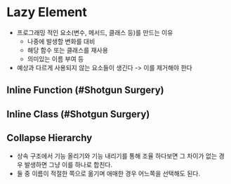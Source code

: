 # Lazy Element
* 프로그래밍 적인 요소(변수, 메서드, 클래스 등)를 만드는 이유
  * 나중에 발생할 변화를 대비
  * 해당 함수 또는 클래스를 재사용
  * 의미있는 이름 부여 등
* 예상과 다르게 사용되지 않는 요소들이 생긴다 -> 이를 제거해야 한다

## Inline Function (#Shotgun Surgery)
## Inline Class (#Shotgun Surgery)
## Collapse Hierarchy
* 상속 구조에서 기능 올리기와 기능 내리기를 통해 조율 하다보면 그 차이가 없는 경우 발생하면 그냥 이를 하나로 합친다.
* 둘 중 이름이 적절한 쪽으로 옮기며 애매한 경우 어느쪽을 선택해도 된다.